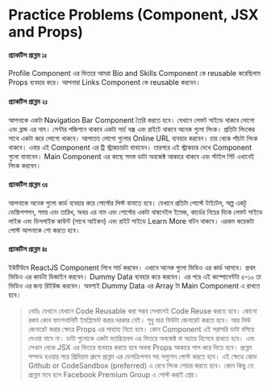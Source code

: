 # Practice Problems (Component, JSX and Props)

#### প্র্যাকটিস প্রব্লেম ১ঃ

Profile Component এর ভিতরে আমরা Bio and Skills Component কে reusable করেছিলাম Props ব্যবহার করে। আপনারা Links Component কে reusable করবেন।

#### প্র্যাকটিস প্রব্লেম ২ঃ

আপনাকে একটা Navigation Bar Component তৈরি করতে হবে। যেখানে লেফট সাইডে থাকবে লোগো এবং ব্রান্ড এর নাম। সেন্টার পজিশনে থাকবে একটা সার্চ বক্স এবং রাইটে থাকবে অনেক গুলো লিংক। প্রতিটা লিংকের সাথে একটা করে লোগো থাকবে। আপাতত লোগো গুলোর Online URL ব্যবহার করবেন। চার থেকে পাঁচটা লিংক থাকবে। এবার এই Component এর ট্রি স্ট্রাকচারটা বানাবেন। তারপরে এই স্ট্রাকচার দেখে Component গুলো বানাবেন। Main Component এর কাছে সমস্ত ডাটা অবজেক্ট আকারে থাকবে এবং স্টাইল শিট এখানেই লিংক করবেন।

#### প্র্যাকটিস প্রব্লেম ৩ঃ

আপনাকে অনেক গুলো কার্ড ব্যবহার করে পোস্টের লিস্ট বানাতে হবে। যেখানে প্রতিটা পোস্টে টাইটেল, অল্প একটু ডেস্ক্রিপশপন, সময় এবং তারিখ, অথর এর নাম এবং পোস্টের একটা থাম্বনেইল ইমেজ, কার্ডের নিচের দিকে লেফট সাইডে লাইক এবং ডিসলাইক কাউন্ট (সাথে আইকন) এবং রাইট সাইডে Learn More বাটন থাকবে। এরকম কয়েকটা পোস্ট আপনাকে শো করতে হবে।

#### প্র্যাকটিস প্রব্লেম ৪ঃ

ইউটিউবে ReactJS Component লিখে সার্চ করবেন। এখানে অনেক গুলো ভিডিও এর কার্ড আসবে। প্রথম ভিডিও এর কার্ডটা ডিজাইন করবেন। Dummy Data ব্যবহার করে করবেন। এর পরে এই কম্পোনেন্টটা ৫-১০ তা ভিডিও এর জন্য রিইউজ করবেন। অবশ্যই Dummy Data এর Array টা Main Component এ রাখতে হবে।

> নোটঃ যেখানে যেখানে Code Reusable করা সম্ভব সেখানেই Code Reuse করতে হবে। কোনো রকম কোন ফাংশনালিটি ইমপ্লিমেন্ট করার দরকার নেই। শুধু মাত্র ভিউটা জেনারেট করতে হবে। আর ভিউ জেনারেট করার ক্ষেত্রে Props এর সাহায্য নিতে হবে। কোন Component এই সরাসরি ডাটা বসিয়ে দেওয়া যাবে না। ডাটা গুলোকে একটা ভ্যারিয়েবল এর ভিতরে অবজেক্ট বা অ্যারে হিসেবে রাখতে হবে। এবং সেখান থেকে JSX এর ভিতরে ব্যবহার করতে হবে অথবা Props আকারে পাস করে দিতে হবে। প্রব্লেম সল্ভড হওয়ার পরে প্রিমিয়াম গ্রুপে প্রব্লেম এর ডেসক্রিপশন সহ সল্যুশন পোস্ট করতে হবে। এই ক্ষেত্রে কোড Github or CodeSandbox (preferred) এ রেখে লিংক শেয়ার করতে হবে। কোন কিছু তে প্রব্লেম মনে হলে Facebook Premium Group এ পোস্ট করাই শ্রেয়।
